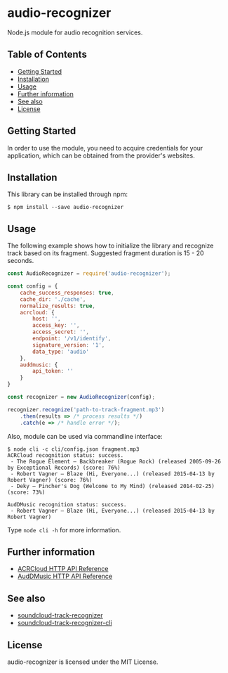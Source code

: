 # audio-recognizer

Node.js module for audio recognition services.

## Table of Contents

- [Getting Started](#getting-started)
- [Installation](#installation)
- [Usage](#usage)
- [Further information](#further-information)
- [See also](#see-also)
- [License](#license)

## Getting Started

In order to use the module, you need to acquire credentials for your application, which can be obtained from the provider's websites.

## Installation

This library can be installed through npm:

```
$ npm install --save audio-recognizer
```

## Usage

The following example shows how to initialize the library and recognize track based on its fragment.
Suggested fragment duration is 15 - 20 seconds.

```js
const AudioRecognizer = require('audio-recognizer');

const config = {
    cache_success_responses: true,
    cache_dir: './cache',
    normalize_results: true,
    acrcloud: {
        host: '',
        access_key: '',
        access_secret: '',
        endpoint: '/v1/identify',
        signature_version: '1',
        data_type: 'audio'
    },
    auddmusic: {
        api_token: ''
    }
}

const recognizer = new AudioRecognizer(config);

recognizer.recognize('path-to-track-fragment.mp3')
    .then(results => /* process results */)
    .catch(e => /* handle error */);
```

Also, module can be used via commandline interface:

```
$ node cli -c cli/config.json fragment.mp3
ACRCloud recognition status: success.
 - The Rogue Element – Backbreaker (Rogue Rock) (released 2005-09-26 by Exceptional Records) (score: 76%)
 - Robert Vagner – Blaze (Hi, Everyone...) (released 2015-04-13 by Robert Vagner) (score: 76%)
 - Deky – Pincher's Dog (Welcome to My Mind) (released 2014-02-25) (score: 73%)

AudDMusic recognition status: success.
 - Robert Vagner – Blaze (Hi, Everyone...) (released 2015-04-13 by Robert Vagner)
```

Type `node cli -h` for more information.

## Further information

 - [ACRCloud HTTP API Reference](https://www.acrcloud.com/docs/acrcloud/audio-fingerprinting-api)
 - [AudDMusic HTTP API Reference](https://docs.audd.io)

## See also

 - [soundcloud-track-recognizer](https://github.com/iammordaty/soundcloud-track-recognizer)
 - [soundcloud-track-recognizer-cli](https://github.com/iammordaty/soundcloud-track-recognizer-cli)

## License

audio-recognizer is licensed under the MIT License.
